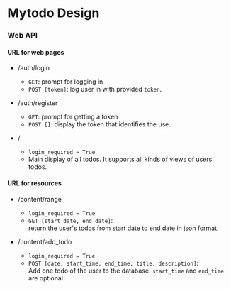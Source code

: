 
# Mytodo Design

### Web API

#### URL for web pages


* /auth/login  
  - ```GET```: prompt for logging in  
  - ```POST [token]```: log user in with provided ```token```.

* /auth/register
  - ```GET```: prompt for getting a token  
  - ```POST []```: display the token that identifies the use.
  
* /  
  - ```login_required = True```  
  - Main display of all todos. It supports all kinds of views 
  of users' todos.
  
#### URL for resources
* /content/range  
  - ```login_required = True```  
  - ```GET [start_date, end_date]```:  
    return the user's todos from start date to end date in json format.

* /content/add_todo  
  - ```login_required = True```
  - ```POST [date, start_time, end_time, title, description]```:  
    Add one todo of the user to the database. ```start_time``` and 
    ```end_time``` are optional.

